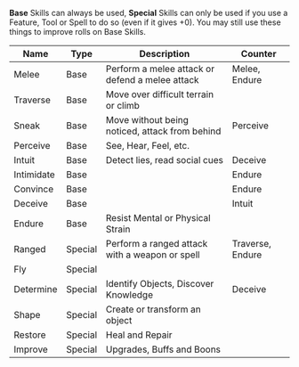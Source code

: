 **Base** Skills can always be used, **Special** Skills can only be used if you use a Feature, Tool or Spell to do so (even if it gives +0). You may still use these things to improve rolls on Base Skills.

| Name       | Type    | Description                                     | Counter          |
| ---------- | ------- | ----------------------------------------------- | ---------------- |
| Melee      | Base    | Perform a melee attack or defend a melee attack | Melee, Endure    |
| Traverse   | Base    | Move over difficult terrain or climb            |                  |
| Sneak      | Base    | Move without being noticed, attack from behind  | Perceive         |
| Perceive   | Base    | See, Hear, Feel, etc.                           |                  |
| Intuit     | Base    | Detect lies, read social cues                   | Deceive          |
| Intimidate | Base    |                                                 | Endure           |
| Convince   | Base    |                                                 | Endure           |
| Deceive    | Base    |                                                 | Intuit           |
| Endure     | Base    | Resist Mental or Physical Strain                |                  |
| Ranged     | Special | Perform a ranged attack with a weapon or spell  | Traverse, Endure |
| Fly        | Special |                                                 |                  |
| Determine  | Special | Identify Objects, Discover Knowledge            | Deceive          |
| Shape      | Special | Create or transform an object                   |                  |
| Restore    | Special | Heal and Repair                                 |                  |
| Improve    | Special | Upgrades, Buffs and Boons                       |                  |
